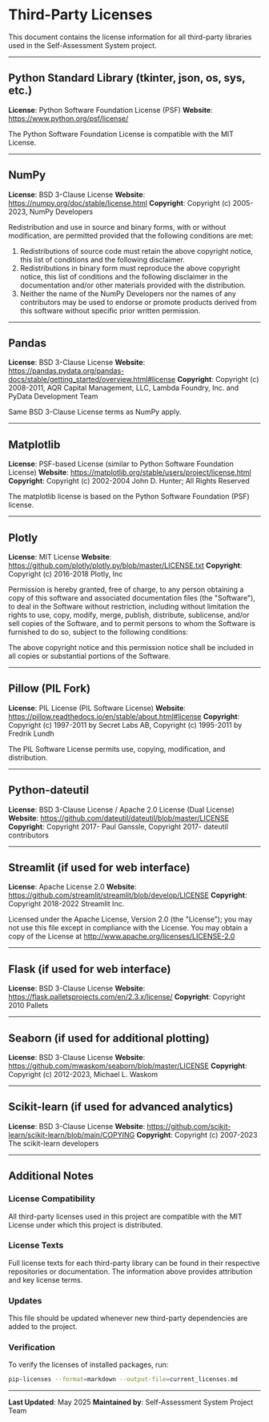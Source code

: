 # Third-Party Licenses

This document contains the license information for all third-party libraries used in the Self-Assessment System project.

---

## Python Standard Library (tkinter, json, os, sys, etc.)
**License**: Python Software Foundation License (PSF)
**Website**: https://www.python.org/psf/license/

The Python Software Foundation License is compatible with the MIT License.

---

## NumPy
**License**: BSD 3-Clause License
**Website**: https://numpy.org/doc/stable/license.html
**Copyright**: Copyright (c) 2005-2023, NumPy Developers

Redistribution and use in source and binary forms, with or without modification, are permitted provided that the following conditions are met:

1. Redistributions of source code must retain the above copyright notice, this list of conditions and the following disclaimer.
2. Redistributions in binary form must reproduce the above copyright notice, this list of conditions and the following disclaimer in the documentation and/or other materials provided with the distribution.
3. Neither the name of the NumPy Developers nor the names of any contributors may be used to endorse or promote products derived from this software without specific prior written permission.

---

## Pandas
**License**: BSD 3-Clause License
**Website**: https://pandas.pydata.org/pandas-docs/stable/getting_started/overview.html#license
**Copyright**: Copyright (c) 2008-2011, AQR Capital Management, LLC, Lambda Foundry, Inc. and PyData Development Team

Same BSD 3-Clause License terms as NumPy apply.

---

## Matplotlib
**License**: PSF-based License (similar to Python Software Foundation License)
**Website**: https://matplotlib.org/stable/users/project/license.html
**Copyright**: Copyright (c) 2002-2004 John D. Hunter; All Rights Reserved

The matplotlib license is based on the Python Software Foundation (PSF) license.

---

## Plotly
**License**: MIT License
**Website**: https://github.com/plotly/plotly.py/blob/master/LICENSE.txt
**Copyright**: Copyright (c) 2016-2018 Plotly, Inc

Permission is hereby granted, free of charge, to any person obtaining a copy of this software and associated documentation files (the "Software"), to deal in the Software without restriction, including without limitation the rights to use, copy, modify, merge, publish, distribute, sublicense, and/or sell copies of the Software, and to permit persons to whom the Software is furnished to do so, subject to the following conditions:

The above copyright notice and this permission notice shall be included in all copies or substantial portions of the Software.

---

## Pillow (PIL Fork)
**License**: PIL License (PIL Software License)
**Website**: https://pillow.readthedocs.io/en/stable/about.html#license
**Copyright**: Copyright (c) 1997-2011 by Secret Labs AB, Copyright (c) 1995-2011 by Fredrik Lundh

The PIL Software License permits use, copying, modification, and distribution.

---

## Python-dateutil
**License**: BSD 3-Clause License / Apache 2.0 License (Dual License)
**Website**: https://github.com/dateutil/dateutil/blob/master/LICENSE
**Copyright**: Copyright 2017- Paul Ganssle, Copyright 2017- dateutil contributors

---

## Streamlit (if used for web interface)
**License**: Apache License 2.0
**Website**: https://github.com/streamlit/streamlit/blob/develop/LICENSE
**Copyright**: Copyright 2018-2022 Streamlit Inc.

Licensed under the Apache License, Version 2.0 (the "License"); you may not use this file except in compliance with the License. You may obtain a copy of the License at http://www.apache.org/licenses/LICENSE-2.0

---

## Flask (if used for web interface)
**License**: BSD 3-Clause License
**Website**: https://flask.palletsprojects.com/en/2.3.x/license/
**Copyright**: Copyright 2010 Pallets

---

## Seaborn (if used for additional plotting)
**License**: BSD 3-Clause License
**Website**: https://github.com/mwaskom/seaborn/blob/master/LICENSE
**Copyright**: Copyright (c) 2012-2023, Michael L. Waskom

---

## Scikit-learn (if used for advanced analytics)
**License**: BSD 3-Clause License
**Website**: https://github.com/scikit-learn/scikit-learn/blob/main/COPYING
**Copyright**: Copyright (c) 2007-2023 The scikit-learn developers

---

## Additional Notes

### License Compatibility
All third-party licenses used in this project are compatible with the MIT License under which this project is distributed.

### License Texts
Full license texts for each third-party library can be found in their respective repositories or documentation. The information above provides attribution and key license terms.

### Updates
This file should be updated whenever new third-party dependencies are added to the project.

### Verification
To verify the licenses of installed packages, run:
```bash
pip-licenses --format=markdown --output-file=current_licenses.md
```

---

**Last Updated**: May 2025
**Maintained by**: Self-Assessment System Project Team